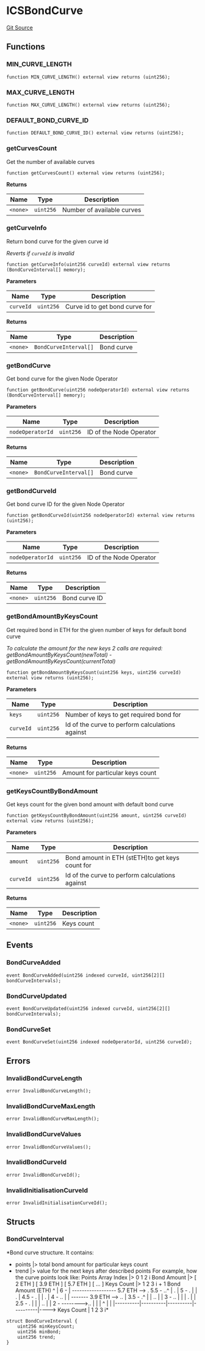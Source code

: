 # ICSBondCurve
[Git Source](https://github.com/lidofinance/community-staking-module/blob/d9f9dfd1023f7776110e7eb983ac3b5174e93893/src/interfaces/ICSBondCurve.sol)


## Functions
### MIN_CURVE_LENGTH


```solidity
function MIN_CURVE_LENGTH() external view returns (uint256);
```

### MAX_CURVE_LENGTH


```solidity
function MAX_CURVE_LENGTH() external view returns (uint256);
```

### DEFAULT_BOND_CURVE_ID


```solidity
function DEFAULT_BOND_CURVE_ID() external view returns (uint256);
```

### getCurvesCount

Get the number of available curves


```solidity
function getCurvesCount() external view returns (uint256);
```
**Returns**

|Name|Type|Description|
|----|----|-----------|
|`<none>`|`uint256`|Number of available curves|


### getCurveInfo

Return bond curve for the given curve id

*Reverts if `curveId` is invalid*


```solidity
function getCurveInfo(uint256 curveId) external view returns (BondCurveInterval[] memory);
```
**Parameters**

|Name|Type|Description|
|----|----|-----------|
|`curveId`|`uint256`|Curve id to get bond curve for|

**Returns**

|Name|Type|Description|
|----|----|-----------|
|`<none>`|`BondCurveInterval[]`|Bond curve|


### getBondCurve

Get bond curve for the given Node Operator


```solidity
function getBondCurve(uint256 nodeOperatorId) external view returns (BondCurveInterval[] memory);
```
**Parameters**

|Name|Type|Description|
|----|----|-----------|
|`nodeOperatorId`|`uint256`|ID of the Node Operator|

**Returns**

|Name|Type|Description|
|----|----|-----------|
|`<none>`|`BondCurveInterval[]`|Bond curve|


### getBondCurveId

Get bond curve ID for the given Node Operator


```solidity
function getBondCurveId(uint256 nodeOperatorId) external view returns (uint256);
```
**Parameters**

|Name|Type|Description|
|----|----|-----------|
|`nodeOperatorId`|`uint256`|ID of the Node Operator|

**Returns**

|Name|Type|Description|
|----|----|-----------|
|`<none>`|`uint256`|Bond curve ID|


### getBondAmountByKeysCount

Get required bond in ETH for the given number of keys for default bond curve

*To calculate the amount for the new keys 2 calls are required:
getBondAmountByKeysCount(newTotal) - getBondAmountByKeysCount(currentTotal)*


```solidity
function getBondAmountByKeysCount(uint256 keys, uint256 curveId) external view returns (uint256);
```
**Parameters**

|Name|Type|Description|
|----|----|-----------|
|`keys`|`uint256`|Number of keys to get required bond for|
|`curveId`|`uint256`|Id of the curve to perform calculations against|

**Returns**

|Name|Type|Description|
|----|----|-----------|
|`<none>`|`uint256`|Amount for particular keys count|


### getKeysCountByBondAmount

Get keys count for the given bond amount with default bond curve


```solidity
function getKeysCountByBondAmount(uint256 amount, uint256 curveId) external view returns (uint256);
```
**Parameters**

|Name|Type|Description|
|----|----|-----------|
|`amount`|`uint256`|Bond amount in ETH (stETH)to get keys count for|
|`curveId`|`uint256`|Id of the curve to perform calculations against|

**Returns**

|Name|Type|Description|
|----|----|-----------|
|`<none>`|`uint256`|Keys count|


## Events
### BondCurveAdded

```solidity
event BondCurveAdded(uint256 indexed curveId, uint256[2][] bondCurveIntervals);
```

### BondCurveUpdated

```solidity
event BondCurveUpdated(uint256 indexed curveId, uint256[2][] bondCurveIntervals);
```

### BondCurveSet

```solidity
event BondCurveSet(uint256 indexed nodeOperatorId, uint256 curveId);
```

## Errors
### InvalidBondCurveLength

```solidity
error InvalidBondCurveLength();
```

### InvalidBondCurveMaxLength

```solidity
error InvalidBondCurveMaxLength();
```

### InvalidBondCurveValues

```solidity
error InvalidBondCurveValues();
```

### InvalidBondCurveId

```solidity
error InvalidBondCurveId();
```

### InvalidInitialisationCurveId

```solidity
error InvalidInitialisationCurveId();
```

## Structs
### BondCurveInterval
*Bond curve structure.
It contains:
- points |> total bond amount for particular keys count
- trend  |> value for the next keys after described points
For example, how the curve points look like:
Points Array Index  |>       0          1          2          i
Bond Amount         |>   [ 2 ETH ] [ 3.9 ETH ] [ 5.7 ETH ] [ ... ]
Keys Count          |>       1          2          3        i + 1
Bond Amount (ETH)
^
|
6 -
| ------------------ 5.7 ETH --> .
5.5 -                              ..^
|                             .  |
5 -                            .   |
|                           .    |
4.5 -                          .     |
|                         .      |
4 -                       ..       |
| ------- 3.9 ETH --> ..         |
3.5 -                    .^          |
|                  .. |          |
3 -                ..   |          |
|               .     |          |
2.5 -              .      |          |
|            ..       |          |
2 - -------->..         |          |
|          ^          |          |
|----------|----------|----------|----------|----> Keys Count
|          1          2          3          i*


```solidity
struct BondCurveInterval {
    uint256 minKeysCount;
    uint256 minBond;
    uint256 trend;
}
```

